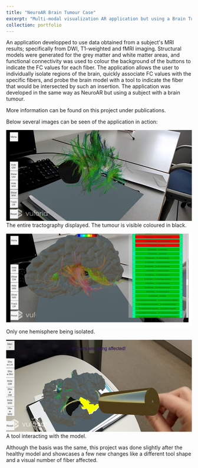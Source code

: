 ```yaml
---
title: "NeuroAR Brain Tumour Case"
excerpt: "Multi-modal visualization AR application but using a Brain Tumour Case<br/><img src='/images/NeuroART1.jpg'>"
collection: portfolio
---
```


An application developped to use data obtained from a subject's MRI results; specifically from DWI, T1-weighted and fMRI imaging. Structural models were generated for the grey matter and white matter areas, and functional connectivity was used to colour the background of the buttons to indicate the FC values for each fiber. The application allows the user to individually isolate regions of the brain, quickly associate FC values with the specific fibers, and probe the brain model with a tool to indicate the fiber that would be intersected by such an insertion. The application was developed in the same way as NeuroAR but using a subject with a brain tumour.

More information can be found on this project under publications.

Below several images can be seen of the application in action: 

![Tractography](/images/NeuroART1.jpg)
The entire tractography displayed. The tumour is visible coloured in black.

![Hemisphere](/images/NeuroART2.jpg)
Only one hemisphere being isolated.

![Tool interacting with the model](/images/NeuroART3.png)
A tool interacting with the model.


Although the basis was the same, this project was done slightly after the healthy model and showcases a few new changes like a different tool shape and a visual number of fiber affected. 
